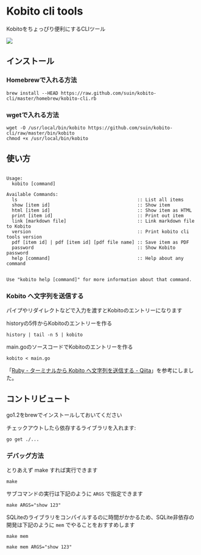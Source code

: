 # Kobito cli tools

Kobitoをちょっぴり便利にするCLIツール

![](https://raw2.github.com/suin/kobito-cli/master/image.png)

## インストール

### Homebrewで入れる方法

```
brew install --HEAD https://raw.github.com/suin/kobito-cli/master/homebrew/kobito-cli.rb
```

### wgetで入れる方法

```
wget -O /usr/local/bin/kobito https://github.com/suin/kobito-cli/raw/master/bin/kobito
chmod +x /usr/local/bin/kobito
```


## 使い方

<usage>

```

Usage: 
  kobito [command]

Available Commands: 
  ls                                            :: List all items
  show [item id]                                :: Show item
  html [item id]                                :: Show item as HTML
  print [item id]                               :: Print out item
  link [markdown file]                          :: Link markdown file to Kobito
  version                                       :: Print kobito cli tools version
  pdf [item id] | pdf [item id] [pdf file name] :: Save item as PDF
  password                                      :: Show Kobito password
  help [command]                                :: Help about any command


Use "kobito help [command]" for more information about that command.
```

</usage>


### Kobito へ文字列を送信する

パイプやリダイレクトなどで入力を渡すとKobitoのエントリーになります

historyの5件からKobitoのエントリーを作る

```
history | tail -n 5 | kobito
```

main.goのソースコードでKobitoのエントリーを作る

```
kobito < main.go
```

「[Ruby - ターミナルから Kobito へ文字列を送信する - Qiita](http://qiita.com/watson1978/items/c6ad9417298367aa9b9b)」を参考にしました。


## コントリビュート

go1.2をbrewでインストールしておいてください

チェックアウトしたら依存するライブラリを入れます:

```
go get ./...
```

### デバッグ方法

とりあえず make すれば実行できます

```
make
```

サブコマンドの実行は下記のように `ARGS` で指定できます

```
make ARGS="show 123"
```

SQLiteのライブラリをコンパイルするのに時間がかかるため、SQLite非依存の開発は下記のように `mem` でやることをおすすめします

```
make mem

make mem ARGS="show 123"
```
